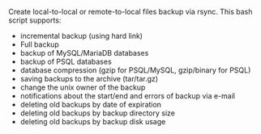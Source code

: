 Create local-to-local or remote-to-local files backup via rsync.
This bash script supports:
- incremental backup (using hard link)
- Full backup
- backup of MySQL/MariaDB databases
- backup of PSQL databases
- database compression (gzip for PSQL/MySQL, gzip/binary for PSQL)
- saving backups to the archive (tar/tar.gz)
- change the unix owner of the backup
- notifications about the start/end and errors of backup via e-mail
- deleting old backups by date of expiration
- deleting old backups by backup directory size
- deleting old backups by backup disk usage
